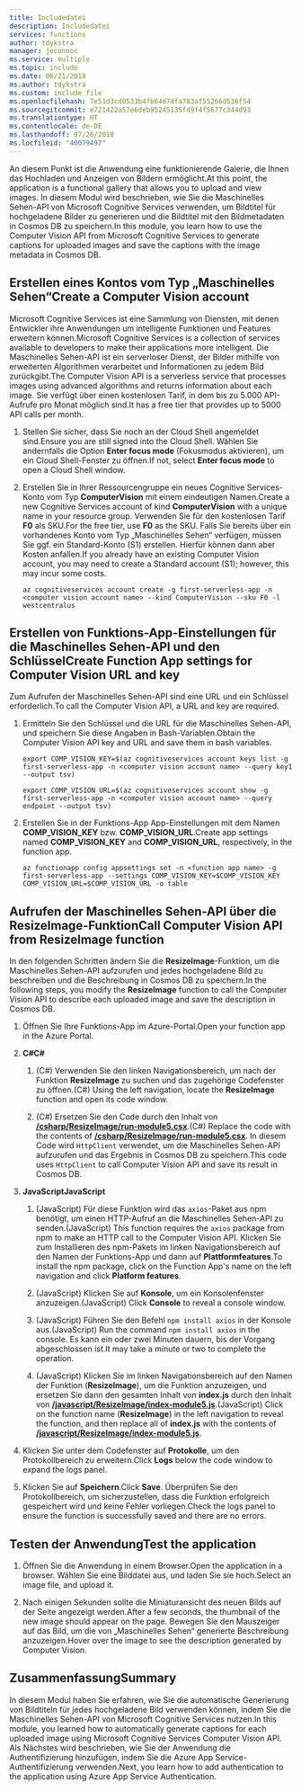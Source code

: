 ```yaml
---
title: Includedatei
description: Includedatei
services: functions
author: tdykstra
manager: jeconnoc
ms.service: multiple
ms.topic: include
ms.date: 06/21/2018
ms.author: tdykstra
ms.custom: include file
ms.openlocfilehash: 7e51d3cd0533b4fb64d7dfa783af55266d536f54
ms.sourcegitcommit: e721422a57e6deb95245135fd9f4f5677c344d93
ms.translationtype: HT
ms.contentlocale: de-DE
ms.lasthandoff: 07/26/2018
ms.locfileid: "40079497"
---
```

<span data-ttu-id="5bbff-103">An diesem Punkt ist die Anwendung eine funktionierende Galerie, die Ihnen das Hochladen und Anzeigen von Bildern ermöglicht.</span><span class="sxs-lookup"><span data-stu-id="5bbff-103">At this point, the application is a functional gallery that allows you to upload and view images.</span></span> <span data-ttu-id="5bbff-104">In diesem Modul wird beschrieben, wie Sie die Maschinelles Sehen-API von Microsoft Cognitive Services verwenden, um Bildtitel für hochgeladene Bilder zu generieren und die Bildtitel mit den Bildmetadaten in Cosmos DB zu speichern.</span><span class="sxs-lookup"><span data-stu-id="5bbff-104">In this module, you learn how to use the Computer Vision API from Microsoft Cognitive Services to generate captions for uploaded images and save the captions with the image metadata in Cosmos DB.</span></span>

## <a name="create-a-computer-vision-account"></a><span data-ttu-id="5bbff-105">Erstellen eines Kontos vom Typ „Maschinelles Sehen“</span><span class="sxs-lookup"><span data-stu-id="5bbff-105">Create a Computer Vision account</span></span>

<span data-ttu-id="5bbff-106">Microsoft Cognitive Services ist eine Sammlung von Diensten, mit denen Entwickler ihre Anwendungen um intelligente Funktionen und Features erweitern können.</span><span class="sxs-lookup"><span data-stu-id="5bbff-106">Microsoft Cognitive Services is a collection of services available to developers to make their applications more intelligent.</span></span> <span data-ttu-id="5bbff-107">Die Maschinelles Sehen-API ist ein serverloser Dienst, der Bilder mithilfe von erweiterten Algorithmen verarbeitet und Informationen zu jedem Bild zurückgibt.</span><span class="sxs-lookup"><span data-stu-id="5bbff-107">The Computer Vision API is a serverless service that processes images using advanced algorithms and returns information about each image.</span></span> <span data-ttu-id="5bbff-108">Sie verfügt über einen kostenlosen Tarif, in dem bis zu 5.000 API-Aufrufe pro Monat möglich sind.</span><span class="sxs-lookup"><span data-stu-id="5bbff-108">It has a free tier that provides up to 5000 API calls per month.</span></span>

1. <span data-ttu-id="5bbff-109">Stellen Sie sicher, dass Sie noch an der Cloud Shell angemeldet sind.</span><span class="sxs-lookup"><span data-stu-id="5bbff-109">Ensure you are still signed into the Cloud Shell.</span></span> <span data-ttu-id="5bbff-110">Wählen Sie andernfalls die Option **Enter focus mode** (Fokusmodus aktivieren), um ein Cloud Shell-Fenster zu öffnen.</span><span class="sxs-lookup"><span data-stu-id="5bbff-110">If not, select **Enter focus mode** to open a Cloud Shell window.</span></span> 

1. <span data-ttu-id="5bbff-111">Erstellen Sie in Ihrer Ressourcengruppe ein neues Cognitive Services-Konto vom Typ **ComputerVision** mit einem eindeutigen Namen.</span><span class="sxs-lookup"><span data-stu-id="5bbff-111">Create a new Cognitive Services account of kind **ComputerVision** with a unique name in your resource group.</span></span> <span data-ttu-id="5bbff-112">Verwenden Sie für den kostenlosen Tarif **F0** als SKU.</span><span class="sxs-lookup"><span data-stu-id="5bbff-112">For the free tier, use **F0** as the SKU.</span></span> <span data-ttu-id="5bbff-113">Falls Sie bereits über ein vorhandenes Konto vom Typ „Maschinelles Sehen“ verfügen, müssen Sie ggf. ein Standard-Konto (S1) erstellen. Hierfür können dann aber Kosten anfallen.</span><span class="sxs-lookup"><span data-stu-id="5bbff-113">If you already have an existing Computer Vision account, you may need to create a Standard account (S1); however, this may incur some costs.</span></span>

    ```azurecli
    az cognitiveservices account create -g first-serverless-app -n <computer vision account name> --kind ComputerVision --sku F0 -l westcentralus
    ```


## <a name="create-function-app-settings-for-computer-vision-url-and-key"></a><span data-ttu-id="5bbff-114">Erstellen von Funktions-App-Einstellungen für die Maschinelles Sehen-API und den Schlüssel</span><span class="sxs-lookup"><span data-stu-id="5bbff-114">Create Function App settings for Computer Vision URL and key</span></span>

<span data-ttu-id="5bbff-115">Zum Aufrufen der Maschinelles Sehen-API sind eine URL und ein Schlüssel erforderlich.</span><span class="sxs-lookup"><span data-stu-id="5bbff-115">To call the Computer Vision API, a URL and key are required.</span></span>

1. <span data-ttu-id="5bbff-116">Ermitteln Sie den Schlüssel und die URL für die Maschinelles Sehen-API, und speichern Sie diese Angaben in Bash-Variablen.</span><span class="sxs-lookup"><span data-stu-id="5bbff-116">Obtain the Computer Vision API key and URL and save them in bash variables.</span></span>

    ```azurecli
    export COMP_VISION_KEY=$(az cognitiveservices account keys list -g first-serverless-app -n <computer vision account name> --query key1 --output tsv)
    ```
    ```azurecli
    export COMP_VISION_URL=$(az cognitiveservices account show -g first-serverless-app -n <computer vision account name> --query endpoint --output tsv)
    ```

1. <span data-ttu-id="5bbff-117">Erstellen Sie in der Funktions-App App-Einstellungen mit dem Namen **COMP_VISION_KEY** bzw. **COMP_VISION_URL**.</span><span class="sxs-lookup"><span data-stu-id="5bbff-117">Create app settings named **COMP_VISION_KEY** and **COMP_VISION_URL**, respectively, in the function app.</span></span>

    ```azurecli
    az functionapp config appsettings set -n <function app name> -g first-serverless-app --settings COMP_VISION_KEY=$COMP_VISION_KEY COMP_VISION_URL=$COMP_VISION_URL -o table
    ```


## <a name="call-computer-vision-api-from-resizeimage-function"></a><span data-ttu-id="5bbff-118">Aufrufen der Maschinelles Sehen-API über die ResizeImage-Funktion</span><span class="sxs-lookup"><span data-stu-id="5bbff-118">Call Computer Vision API from ResizeImage function</span></span>

<span data-ttu-id="5bbff-119">In den folgenden Schritten ändern Sie die **ResizeImage**-Funktion, um die Maschinelles Sehen-API aufzurufen und jedes hochgeladene Bild zu beschreiben und die Beschreibung in Cosmos DB zu speichern.</span><span class="sxs-lookup"><span data-stu-id="5bbff-119">In the following steps, you modify the **ResizeImage** function to call the Computer Vision API to describe each uploaded image and save the description in Cosmos DB.</span></span>

1. <span data-ttu-id="5bbff-120">Öffnen Sie Ihre Funktions-App im Azure-Portal.</span><span class="sxs-lookup"><span data-stu-id="5bbff-120">Open your function app in the Azure Portal.</span></span>

1. <span data-ttu-id="5bbff-121">**C#**</span><span class="sxs-lookup"><span data-stu-id="5bbff-121">**C#**</span></span>

    1. <span data-ttu-id="5bbff-122">(C#) Verwenden Sie den linken Navigationsbereich, um nach der Funktion **ResizeImage** zu suchen und das zugehörige Codefenster zu öffnen.</span><span class="sxs-lookup"><span data-stu-id="5bbff-122">(C#) Using the left navigation, locate the **ResizeImage** function and open its code window.</span></span>

    1. <span data-ttu-id="5bbff-123">(C#) Ersetzen Sie den Code durch den Inhalt von [**/csharp/ResizeImage/run-module5.csx**](https://raw.githubusercontent.com/Azure-Samples/functions-first-serverless-web-application/master/csharp/ResizeImage/run-module5.csx).</span><span class="sxs-lookup"><span data-stu-id="5bbff-123">(C#) Replace the code with the contents of [**/csharp/ResizeImage/run-module5.csx**](https://raw.githubusercontent.com/Azure-Samples/functions-first-serverless-web-application/master/csharp/ResizeImage/run-module5.csx).</span></span> <span data-ttu-id="5bbff-124">In diesem Code wird `HttpClient` verwendet, um die Maschinelles Sehen-API aufzurufen und das Ergebnis in Cosmos DB zu speichern.</span><span class="sxs-lookup"><span data-stu-id="5bbff-124">This code uses `HttpClient` to call Computer Vision API and save its result in Cosmos DB.</span></span>

1. <span data-ttu-id="5bbff-125">**JavaScript**</span><span class="sxs-lookup"><span data-stu-id="5bbff-125">**JavaScript**</span></span>

    1. <span data-ttu-id="5bbff-126">(JavaScript) Für diese Funktion wird das `axios`-Paket aus npm benötigt, um einen HTTP-Aufruf an die Maschinelles Sehen-API zu senden.</span><span class="sxs-lookup"><span data-stu-id="5bbff-126">(JavaScript) This function requires the `axios` package from npm to make an HTTP call to the Computer Vision API.</span></span> <span data-ttu-id="5bbff-127">Klicken Sie zum Installieren des npm-Pakets im linken Navigationsbereich auf den Namen der Funktions-App und dann auf **Plattformfeatures**.</span><span class="sxs-lookup"><span data-stu-id="5bbff-127">To install the npm package, click on the Function App's name on the left navigation and click **Platform features**.</span></span>

    1. <span data-ttu-id="5bbff-128">(JavaScript) Klicken Sie auf **Konsole**, um ein Konsolenfenster anzuzeigen.</span><span class="sxs-lookup"><span data-stu-id="5bbff-128">(JavaScript) Click **Console** to reveal a console window.</span></span>

    1. <span data-ttu-id="5bbff-129">(JavaScript) Führen Sie den Befehl `npm install axios` in der Konsole aus.</span><span class="sxs-lookup"><span data-stu-id="5bbff-129">(JavaScript) Run the command `npm install axios` in the console.</span></span> <span data-ttu-id="5bbff-130">Es kann ein oder zwei Minuten dauern, bis der Vorgang abgeschlossen ist.</span><span class="sxs-lookup"><span data-stu-id="5bbff-130">It may take a minute or two to complete the operation.</span></span>

    1. <span data-ttu-id="5bbff-131">(JavaScript) Klicken Sie im linken Navigationsbereich auf den Namen der Funktion (**ResizeImage**), um die Funktion anzuzeigen, und ersetzen Sie dann den gesamten Inhalt von **index.js** durch den Inhalt von [**/javascript/ResizeImage/index-module5.js**](https://raw.githubusercontent.com/Azure-Samples/functions-first-serverless-web-application/master/javascript/ResizeImage/index-module5.js).</span><span class="sxs-lookup"><span data-stu-id="5bbff-131">(JavaScript) Click on the function name (**ResizeImage**) in the left navigation to reveal the function, and then replace all of **index.js** with the contents of [**/javascript/ResizeImage/index-module5.js**](https://raw.githubusercontent.com/Azure-Samples/functions-first-serverless-web-application/master/javascript/ResizeImage/index-module5.js).</span></span>

1. <span data-ttu-id="5bbff-132">Klicken Sie unter dem Codefenster auf **Protokolle**, um den Protokollbereich zu erweitern.</span><span class="sxs-lookup"><span data-stu-id="5bbff-132">Click **Logs** below the code window to expand the logs panel.</span></span>

1. <span data-ttu-id="5bbff-133">Klicken Sie auf **Speichern**.</span><span class="sxs-lookup"><span data-stu-id="5bbff-133">Click **Save**.</span></span> <span data-ttu-id="5bbff-134">Überprüfen Sie den Protokollbereich, um sicherzustellen, dass die Funktion erfolgreich gespeichert wird und keine Fehler vorliegen.</span><span class="sxs-lookup"><span data-stu-id="5bbff-134">Check the logs panel to ensure the function is successfully saved and there are no errors.</span></span>


## <a name="test-the-application"></a><span data-ttu-id="5bbff-135">Testen der Anwendung</span><span class="sxs-lookup"><span data-stu-id="5bbff-135">Test the application</span></span>

1. <span data-ttu-id="5bbff-136">Öffnen Sie die Anwendung in einem Browser.</span><span class="sxs-lookup"><span data-stu-id="5bbff-136">Open the application in a browser.</span></span> <span data-ttu-id="5bbff-137">Wählen Sie eine Bilddatei aus, und laden Sie sie hoch.</span><span class="sxs-lookup"><span data-stu-id="5bbff-137">Select an image file, and upload it.</span></span>

1. <span data-ttu-id="5bbff-138">Nach einigen Sekunden sollte die Miniaturansicht des neuen Bilds auf der Seite angezeigt werden.</span><span class="sxs-lookup"><span data-stu-id="5bbff-138">After a few seconds, the thumbnail of the new image should appear on the page.</span></span> <span data-ttu-id="5bbff-139">Bewegen Sie den Mauszeiger auf das Bild, um die von „Maschinelles Sehen“ generierte Beschreibung anzuzeigen.</span><span class="sxs-lookup"><span data-stu-id="5bbff-139">Hover over the image to see the description generated by Computer Vision.</span></span>


## <a name="summary"></a><span data-ttu-id="5bbff-140">Zusammenfassung</span><span class="sxs-lookup"><span data-stu-id="5bbff-140">Summary</span></span>

<span data-ttu-id="5bbff-141">In diesem Modul haben Sie erfahren, wie Sie die automatische Generierung von Bildtiteln für jedes hochgeladene Bild verwenden können, indem Sie die Maschinelles Sehen-API von Microsoft Cognitive Services nutzen.</span><span class="sxs-lookup"><span data-stu-id="5bbff-141">In this module, you learned how to automatically generate captions for each uploaded image using Microsoft Cognitive Services Computer Vision API.</span></span> <span data-ttu-id="5bbff-142">Als Nächstes wird beschrieben, wie Sie der Anwendung die Authentifizierung hinzufügen, indem Sie die Azure App Service-Authentifizierung verwenden.</span><span class="sxs-lookup"><span data-stu-id="5bbff-142">Next, you learn how to add authentication to the application using Azure App Service Authentication.</span></span>